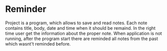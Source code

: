 # Reminder

Project is a program, which allows to save and read notes. Each note contains title, body, date and time when it should be remaind. 
In the right time user get the information about the proper note. When application is not running, after the program start there are reminded all notes from the past which wasnt't reminded before.
